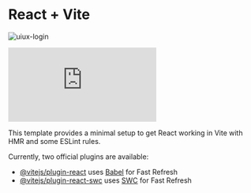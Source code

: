 # React + Vite


![uiux-login](https://github.com/Mary-Mena21/UIUX-page/assets/85176043/c0fa6b23-5525-4cfd-9c5b-e0e34f65d303)

![DB](https://github.com/Mary-Mena21/UIUX-page/files/15379277/UI_UX.v1.Team.pdf)

This template provides a minimal setup to get React working in Vite with HMR and some ESLint rules.

Currently, two official plugins are available:

- [@vitejs/plugin-react](https://github.com/vitejs/vite-plugin-react/blob/main/packages/plugin-react/README.md) uses [Babel](https://babeljs.io/) for Fast Refresh
- [@vitejs/plugin-react-swc](https://github.com/vitejs/vite-plugin-react-swc) uses [SWC](https://swc.rs/) for Fast Refresh
